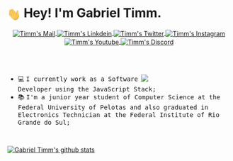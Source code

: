 # <img align="center" alt="GIF" src="./assets/hi.gif" width="30" height="30" /> Hey! I'm Gabriel Timm.

<div align="center" width="100%">
  <a href="mailto:contato.gabrieltimm@gmail.com">
    <img align="center" alt="Timm's Mail" height="30px" src="https://img.shields.io/badge/Gmail-EA4335?style=for-the-badge&logo=Gmail&logoColor=white" />
  </a>
  <a href="https://www.linkedin.com/in/gabriel-timm/">
    <img align="center" alt="Timm's Linkdein" height="30px" src="https://img.shields.io/badge/Linkedin-0A66C2?style=for-the-badge&logo=Linkedin&logoColor=white" />
  </a>
  <a href="https://twitter.com/gabrieltimm_">
    <img align="center" alt="Timm's Twitter" height="30px" src="https://img.shields.io/badge/Twitter-1DA1F2?style=for-the-badge&logo=Twitter&logoColor=white" />
  </a>
  <a href="https://www.instagram.com/gabrieltimm_/">
    <img align="center" alt="Timm's Instagram" height="30px" src="https://img.shields.io/badge/Instagram-E4405F?style=for-the-badge&logo=instagram&logoColor=white" />
  </a>
  <a href="https://open.spotify.com/user/gabrielst00">
    <img align="center" alt="Timm's Youtube" height="30px" src="https://img.shields.io/badge/Spotify-1DB954?style=for-the-badge&logo=Spotify&logoColor=white" />
  </a>
  <a href="https://discordapp.com/users/285512255523651585/">
    <img align="center" alt="Timm's Discord" height="30px" src="https://img.shields.io/badge/Discord-7289da?style=for-the-badge&logo=Discord&logoColor=white" />
  </a>
</div>

<br/>
<br/>
<br/>

<div>
  <img align="right" src="./assets/giphy.gif" width="40%"/>
  
  - 💻 <samp> I currently work as a Software Developer using the JavaScript Stack;
  - 📚 <samp> I'm a junior year student of Computer Science at the Federal University of Pelotas and also graduated in Electronics Technician at the Federal Institute of Rio Grande do Sul; 
</div>

<br/>

[![Gabriel Timm's github stats](https://github-readme-stats.vercel.app/api?username=gstimm&show_icons=true&theme=tokyonight)](https://github.com/gstimm/github-readme-stats)
